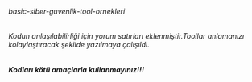 ###### basic-siber-guvenlik-tool-ornekleri
###### Kodun anlaşılabilirliği için yorum satırları eklenmiştir.Toollar anlamanızı kolaylaştıracak şekilde yazılmaya çalışıldı. 
##### Kodları kötü amaçlarla kullanmayınız!!!  
